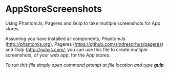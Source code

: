 # AppStoreScreenshots
Using PhantomJs, Pageres and Gulp to take multiple screenshots for App stores

Assuming you have installed all components, PhantomJs (http://phantomjs.org), Pageres (https://github.com/sindresorhus/pageres) and Gulp (http://gulpjs.com/, you can use this file to create multiple screenshots, of your web app, for the App stores.

*To run this file simply open command prompt at file location and type __gulp__*
